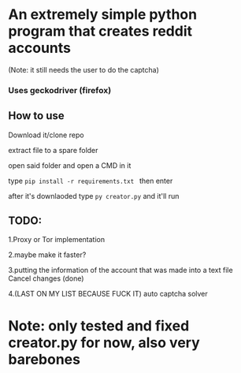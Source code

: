 
# An extremely simple python program that creates reddit accounts
(Note: it still needs the user to do the captcha)
### Uses geckodriver (firefox)
## How to use

Download it/clone repo

extract file to a spare folder

open said folder and open a CMD in it

type ```pip install -r requirements.txt ``` then enter

after it's downlaoded type ```py creator.py``` and it'll run

## TODO:

1.Proxy or Tor implementation

2.maybe make it faster?

3.putting the information of the account that was made into a text file Cancel changes (done)

4.(LAST ON MY LIST BECAUSE FUCK IT) auto captcha solver




# Note: only tested and fixed creator.py for now, also very barebones

